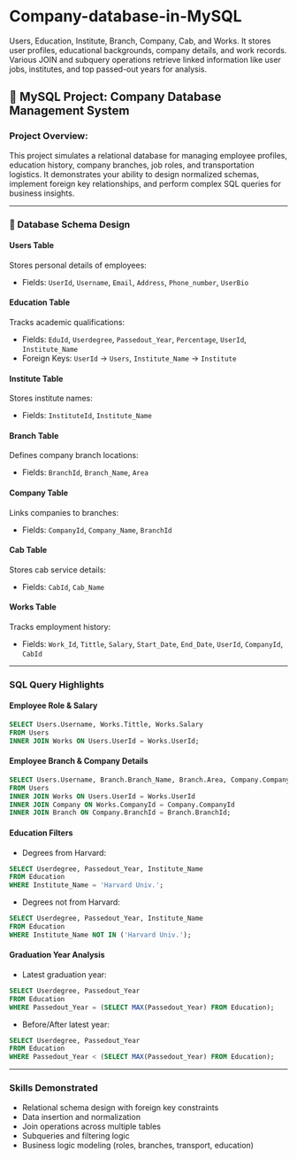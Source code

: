 # Company-database-in-MySQL
Users, Education, Institute, Branch, Company, Cab, and Works. It stores user profiles, educational backgrounds, company details, and work records. Various JOIN and subquery operations retrieve linked information like user jobs, institutes, and top passed-out years for analysis.


## 🏢 MySQL Project: Company Database Management System

###  Project Overview:
This project simulates a relational database for managing employee profiles, education history, company branches, job roles, and transportation logistics. It demonstrates your ability to design normalized schemas, implement foreign key relationships, and perform complex SQL queries for business insights.

---

### 🧱 Database Schema Design

#### Users Table
Stores personal details of employees:
- Fields: `UserId`, `Username`, `Email`, `Address`, `Phone_number`, `UserBio`

#### Education Table
Tracks academic qualifications:
- Fields: `EduId`, `Userdegree`, `Passedout_Year`, `Percentage`, `UserId`, `Institute_Name`
- Foreign Keys: `UserId` → `Users`, `Institute_Name` → `Institute`

#### Institute Table
Stores institute names:
- Fields: `InstituteId`, `Institute_Name`

#### Branch Table
Defines company branch locations:
- Fields: `BranchId`, `Branch_Name`, `Area`

#### Company Table
Links companies to branches:
- Fields: `CompanyId`, `Company_Name`, `BranchId`

#### Cab Table
Stores cab service details:
- Fields: `CabId`, `Cab_Name`

#### Works Table
Tracks employment history:
- Fields: `Work_Id`, `Tittle`, `Salary`, `Start_Date`, `End_Date`, `UserId`, `CompanyId`, `CabId`

---

###  SQL Query Highlights

#### Employee Role & Salary
```sql
SELECT Users.Username, Works.Tittle, Works.Salary
FROM Users
INNER JOIN Works ON Users.UserId = Works.UserId;
```

#### Employee Branch & Company Details
```sql
SELECT Users.Username, Branch.Branch_Name, Branch.Area, Company.Company_Name, Works.Tittle, Works.Salary
FROM Users
INNER JOIN Works ON Users.UserId = Works.UserId
INNER JOIN Company ON Works.CompanyId = Company.CompanyId
INNER JOIN Branch ON Company.BranchId = Branch.BranchId;
```

#### Education Filters
- Degrees from Harvard:
```sql
SELECT Userdegree, Passedout_Year, Institute_Name
FROM Education
WHERE Institute_Name = 'Harvard Univ.';
```

- Degrees not from Harvard:
```sql
SELECT Userdegree, Passedout_Year, Institute_Name
FROM Education
WHERE Institute_Name NOT IN ('Harvard Univ.');
```

#### Graduation Year Analysis
- Latest graduation year:
```sql
SELECT Userdegree, Passedout_Year
FROM Education
WHERE Passedout_Year = (SELECT MAX(Passedout_Year) FROM Education);
```

- Before/After latest year:
```sql
SELECT Userdegree, Passedout_Year
FROM Education
WHERE Passedout_Year < (SELECT MAX(Passedout_Year) FROM Education);
```

---

###  Skills Demonstrated
- Relational schema design with foreign key constraints  
- Data insertion and normalization  
- Join operations across multiple tables  
- Subqueries and filtering logic  
- Business logic modeling (roles, branches, transport, education)

